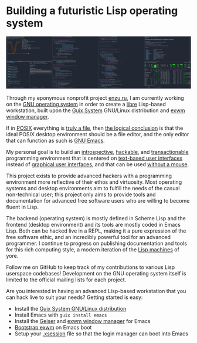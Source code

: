 # Building a futuristic Lisp operating system

![A modern Lisp machine for the ultimate programming experience](screenshot.png "Screenshot of lisp hacking in exwm running on Guix System")

Through my eponymous nonprofit project [enzu.ru](https://enzu.ru), I am currently working on the [GNU operating system](https://www.gnu.org/) in order to create a [libre](https://www.gnu.org/philosophy/free-sw.html) Lisp-based workstation, built upon the [Guix System](https://guix.gnu.org) GNU/Linux distribution and [exwm window manager](https://github.com/ch11ng/exwm).

If in [POSIX](https://en.wikipedia.org/wiki/POSIX) everything is [truly a file](https://en.wikipedia.org/wiki/Everything_is_a_file), then [the logical conclusion](https://github.com/NetBSD/src/blob/trunk/doc/roadmaps/desktop#L259) is that the ideal POSIX desktop environment should be a file editor, and the only editor that can function as such is [GNU Emacs](https://www.gnu.org/software/emacs/).

My personal goal is to build an [introspective](https://www.gnu.org/software/guile/manual/html_node/Introspection.html), [hackable](https://www.gnu.org/philosophy/rms-hack.en.html), and [transactionable](https://guix.gnu.org/en/blog/2018/multi-dimensional-transactions-and-rollbacks-oh-my/) programming environment that is centered on [text-based user interfaces](https://en.wikipedia.org/wiki/Text-based_user_interface) instead of [graphical user interfaces](https://en.wikipedia.org/wiki/Graphical_user_interface), and that can be used [without a mouse](https://www.nongnu.org/ratpoison/inspiration.html).

This project exists to provide advanced hackers with a programming environment more reflective of their ethos and virtuosity. Most operating systems and desktop environments aim to fulfill the needs of the casual non-technical user; this project only aims to provide tools and documentation for advanced free software users who are willing to become fluent in Lisp.

The backend (operating system) is mostly defined in Scheme Lisp and the frontend (desktop environment) and its tools are mostly coded in Emacs Lisp. Both can be hacked live in a REPL, making it a pure expression of the free software ethic, and an incredibly powerful tool for an advanced programmer. I continue to progress on publishing documentation and tools for this rich computing style, a modern iteration of the [Lisp machines](https://en.wikipedia.org/wiki/Lisp_machine) of yore.

Follow me on GitHub to keep track of my contributions to various Lisp userspace codebases! Development on the GNU operating system itself is limited to the official mailing lists for each project.

Are you interested in having an advanced Lisp-based workstation that you can hack live to suit your needs? Getting started is easy:

- Install the [Guix System GNU/Linux distribution](https://guix.gnu.org)
- Install Emacs with `guix install emacs`
- Install the [Geiser](https://www.nongnu.org/geiser/) and [exwm window manager](https://github.com/ch11ng/exwm) for Emacs
- [Bootstrap exwm](https://github.com/ch11ng/exwm/wiki#bootstrap) on Emacs boot
- Setup your [.xsession](https://github.com/ch11ng/exwm/wiki#bootstrap) file so that the login manager can boot into Emacs
